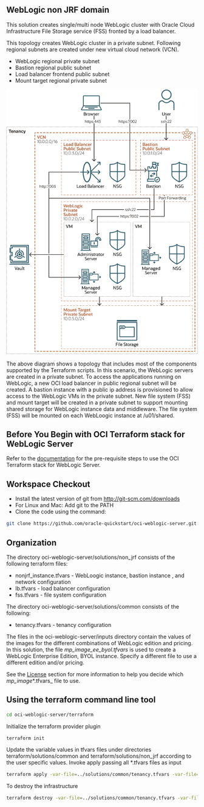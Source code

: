 ## WebLogic non JRF domain

This solution creates single/multi node WebLogic cluster with Oracle Cloud Infrastructure File Storage service (FSS) fronted
by a load balancer.

This topology creates WebLogic cluster in a private subnet. Following regional subnets are created under new virtual cloud
network (VCN).
- WebLogic regional private subnet
- Bastion regional public subnet
- Load balancer frontend public subnet
- Mount target regional private subnet

![Full Topology Diagram](Topology.png)

The above diagram shows a topology that includes most of the components supported by the Terraform scripts.
In this scenario, the WebLogic servers are created in a private subnet. To access the applications running on WebLogic,
a new OCI load balancer in public regional subnet will be created. A bastion instance with a public ip address is provisioned
to allow access to the WebLogic VMs in the private subnet. New file system (FSS) and mount target will be created in a
private subnet to support mounting shared storage for WebLogic instance data and middleware. The file system (FSS) will
be mounted on each WebLoogic instance at /u01/shared.

## Before You Begin with OCI Terraform stack for WebLogic Server
Refer to the [documentation](https://docs.oracle.com/en/cloud/paas/weblogic-cloud/user/you-begin-oracle-weblogic-cloud.html)
for the pre-requisite steps to use the OCI Terraform stack for WebLogic Server.

## Workspace Checkout
- Install the latest version of git from http://git-scm.com/downloads
- For Linux and Mac: Add git to the PATH
- Clone the code using the command:

```bash
git clone https://github.com/oracle-quickstart/oci-weblogic-server.git
```

## Organization
The directory oci-weblogic-server/solutions/non_jrf consists of the following terraform files:

- nonjrf_instance.tfvars - WebLoogic instance, bastion instance , and network configuration
- lb.tfvars - load balancer configuration
- fss.tfvars - file system configuration

The directory oci-weblogic-server/solutions/common consists of the following:
- tenancy.tfvars - tenancy configuration

The files in the oci-weblogic-server/inputs directory contain the values of the images for the different combinations of
WebLogic edition and pricing. In this solution, the file _mp_image_ee_byol.tfvars_ is used to create a WebLogic Enterprise
Edition, BYOL instance. Specify a different file to use a different edition and/or pricing.

See the [License](/README.md#license) section for more information to help you decide which _mp_image_*.tfvars_ file to use.

## Using the terraform command line tool
```bash
cd oci-weblogic-server/terraform
```

Initialize the terraform provider plugin
```bash
terraform init
```

Update the variable values in tfvars files under directories terraform/solutions/common and terraform/solutions/non_jrf
according to the user specific values.
Invoke apply passing all *.tfvars files as input
```bash
terraform apply -var-file=../solutions/common/tenancy.tfvars -var-file=inputs/mp_image_ee_byol.tfvars -var-file=../solutions/non_jrf/nonjrf_instance.tfvars -var-file=../solutions/non_jrf /lb.tfvars -var-file=../solutions/non_jrf/fss.tfvars
```

To destroy the infrastructure
```bash
terraform destroy -var-file=../solutions/common/tenancy.tfvars -var-file=../solutions/common/mp_byol.tfvars -var-file=../solutions/non_jrf/nonjrf_instance.tfvars -var-file=../solutions/non_jrf/lb.tfvars -var-file=../solutions/non_jrf/fss.tfvars
```